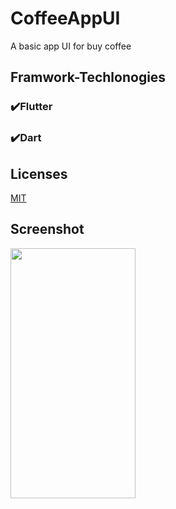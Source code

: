 
# CoffeeAppUI

A basic app UI for buy coffee



## Framwork-Techlonogies

 ### ✔️Flutter


 ### ✔️Dart
 
## Licenses

[MIT](https://choosealicense.com/licenses/mit/)

  
## Screenshot

  <img src="([https://user-images.githubusercontent.com/92211825/206489756-93e93721-8bc8-47e7-993c-f18ff768751a.png])" width = "200" height="400"/>
